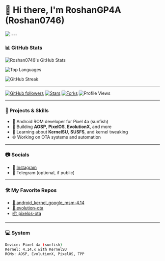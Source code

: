 # 👋 Hi there, I'm RoshanGP4A (Roshan0746)

<img src="https://readme-typing-svg.demolab.com?lines=Android+ROM+Builder;KernelSU+Tweaker;Pixel+4a+Enthusiast;Open+Source+Lover&center=true&width=500&color=00bcd4&vCenter=true&size=20" />
---

### 📊 GitHub Stats

![Roshan0746's GitHub Stats](https://github-readme-stats.vercel.app/api?username=Roshan0746&show_icons=true&theme=tokyonight&hide_border=true)

![Top Languages](https://github-readme-stats.vercel.app/api/top-langs/?username=Roshan0746&layout=compact&theme=tokyonight&hide_border=true)

![GitHub Streak](https://github-readme-streak-stats.herokuapp.com/?user=Roshan0746&theme=tokyonight&hide_border=true)

---

[![GitHub followers](https://img.shields.io/github/followers/Roshan0746?label=Follow&style=social)](https://github.com/Roshan0746)
[![Stars](https://img.shields.io/github/stars/Roshan0746/android_kernel_google_msm-4.14?style=social)](https://github.com/Roshan0746/android_kernel_google_msm-4.14/stargazers)
[![Forks](https://img.shields.io/github/forks/Roshan0746/android_kernel_google_msm-4.14?style=social)](https://github.com/Roshan0746/android_kernel_google_msm-4.14/network/members)
![Profile Views](https://komarev.com/ghpvc/?username=Roshan0746&color=blue)

---

### 🚀 Projects & Skills

- 📱 Android ROM developer for Pixel 4a (sunfish)
- 🔧 Building **AOSP**, **PixelOS**, **EvolutionX**, and more
- 🧠 Learning about **KernelSU**, **SUSFS**, and kernel tweaking
- 🌐 Working on OTA systems and automation

---

### 📷 Socials

- 📸 [Instagram](https://www.instagram.com/roshan_sagvekar)
- 💬 Telegram (optional, if public)

---

### 🛠 My Favorite Repos

- [🧬 android_kernel_google_msm-4.14](https://github.com/Roshan0746/android_kernel_google_msm-4.14)
- [📲 evolution-ota](https://github.com/Roshan0746/evolution-ota)
- [📦 pixelos-ota](https://github.com/Roshan0746/pixelos-ota)

---

### 💻 System

```bash
Device: Pixel 4a (sunfish)
Kernel: 4.14.x with KernelSU
ROMs: AOSP, EvolutionX, PixelOS, TPP
